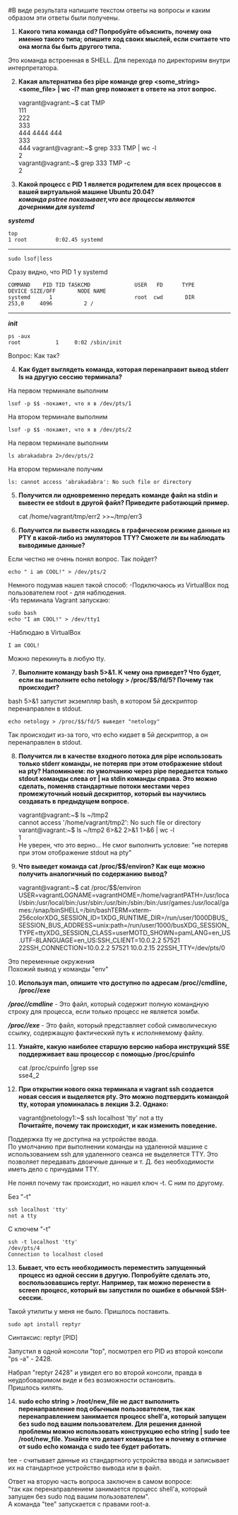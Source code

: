 #В виде результата напишите текстом ответы на вопросы и каким образом эти ответы были получены. 

1. **Какого типа команда cd? Попробуйте объяснить, почему она именно такого типа; опишите ход своих мыслей, если считаете что она могла бы быть другого типа.**  

 Это команда встроенная в SHELL. Для перехода по директориям внутри интерпретатора.

2. **Какая альтернатива без pipe команде grep <some_string> <some_file> | wc -l? man grep поможет в ответе на этот вопрос.**     
   
   
    vagrant@vagrant:~$ cat TMP  
    111  
    222  
    333  
    444 4444 444  
    333  
    444
    vagrant@vagrant:~$ grep 333 TMP | wc -l   
    2  
    vagrant@vagrant:~$ grep 333 TMP -c  
    2  

3. **Какой процесс с PID 1 является родителем для всех процессов в вашей виртуальной машине Ubuntu 20.04?**  
***команда pstree показывает,что все процессы являются дочерними для systemd***
  

***systemd***  

    top  
    1 root         0:02.45 systemd
----------------------------------
	sudo lsof|less
Сразу видно, что PID 1 у systemd  

	COMMAND    PID TID TASKCMD              USER   FD      TYPE             DEVICE SIZE/OFF       NODE NAME
	systemd      1                          root  cwd       DIR              253,0     4096          2 /
--------------------------------
***init***  

	ps -aux
	root           1     0:02 /sbin/init

Вопрос: Как так?  

4. **Как будет выглядеть команда, которая перенаправит вывод stderr ls на другую сессию терминала?**  

На первом терминале выполним  

    lsof -p $$ -покажет, что я в /dev/pts/1
На втором терминале выполним  

	lsof -p $$ -покажет, что я в /dev/pts/2
На первом терминале выполним  

	ls abrakadabra 2>/dev/pts/2
На втором терминале получим  

	ls: cannot access 'abrakadabra': No such file or directory  

5. **Получится ли одновременно передать команде файл на stdin и вывести ее stdout в другой файл? Приведите работающий пример.**  
  

    cat /home/vagrant/tmp/err2 >>~/tmp/err3  

6. **Получится ли вывести находясь в графическом режиме данные из PTY в какой-либо из эмуляторов TTY? Сможете ли вы наблюдать выводимые данные?**  
  
Если честно не очень понял вопрос. Так пойдет?  

	echo " i am COOL!" > /dev/pts/2  

Немного подумав нашел такой способ:
-Подключаюсь из VirtualBox под пользователем root - для наблюдения.  
-Из терминала Vagrant запускаю: 

	sudo bash
	echo "I am COOL!" > /dev/tty1  

-Наблюдаю в VirtualBox  

	I am COOL!  
Можно перекинуть в любую tty.  

7. **Выполните команду bash 5>&1. К чему она приведет? Что будет, если вы выполните echo netology > /proc/$$/fd/5? Почему так происходит?**  

bash 5>&1 запустит экземпляр bash, в котором 5й дескриптор перенаправлен в stdout.  

    echo netology > /proc/$$/fd/5 выведет "netology"  

Так происходит из-за того, что echo кидает в 5й дескриптор, а он перенаправлен в stdout.  
  
8. **Получится ли в качестве входного потока для pipe использовать только stderr команды, не потеряв при этом отображение stdout на pty? Напоминаем: по умолчанию через pipe передается только stdout команды слева от | на stdin команды справа. Это можно сделать, поменяв стандартные потоки местами через промежуточный новый дескриптор, который вы научились создавать в предыдущем вопросе.**  
  

    vagrant@vagrant:~$ ls ~/tmp2  
    cannot access '/home/vagrant/tmp2': No such file or directory  
    varant@vagrant:~$ ls ~/tmp2 6>&2 2>&1 1>&6 | wc -l  
    1  
Не уверен, что это верно... Не смог выполнить условие: "не потеряв при этом отображение stdout на pty"  

9. **Что выведет команда cat /proc/$$/environ? Как еще можно получить аналогичный по содержанию вывод?**  
  
  
    vagrant@vagrant:~$ cat /proc/$$/environ  
    USER=vagrantLOGNAME=vagrantHOME=/home/vagrantPATH=/usr/local/sbin:/usr/local/bin:/usr/sbin:/usr/bin:/sbin:/bin:/usr/games:/usr/local/games:/snap/binSHELL=/bin/bashTERM=xterm-256colorXDG_SESSION_ID=1XDG_RUNTIME_DIR=/run/user/1000DBUS_SESSION_BUS_ADDRESS=unix:path=/run/user/1000/busXDG_SESSION_TYPE=ttyXDG_SESSION_CLASS=userMOTD_SHOWN=pamLANG=en_US.UTF-8LANGUAGE=en_US:SSH_CLIENT=10.0.2.2 57521 22SSH_CONNECTION=10.0.2.2 57521 10.0.2.15 22SSH_TTY=/dev/pts/0  

Это переменные окружения  
Похожий вывод у команды "env"  
  
10. **Используя man, опишите что доступно по адресам /proc/<PID>/cmdline, /proc/<PID>/exe**  
  
***/proc/<PID>/cmdline*** - Это файл, который содержит полную командную строку для процесса, если только процесс не является зомби.  

***/proc/<PID>/exe*** - Это файл, который представляет собой символическую ссылку, содержащую фактический путь к исполняемому файлу.  
  
11. **Узнайте, какую наиболее старшую версию набора инструкций SSE поддерживает ваш процессор с помощью /proc/cpuinfo**  
  

    cat /proc/cpuinfo |grep sse  
    sse4_2  
   
12. **При открытии нового окна терминала и vagrant ssh создается новая сессия и выделяется pty. Это можно подтвердить командой tty, которая упоминалась в лекции 3.2. Однако:**  
  

    vagrant@netology1:~$ ssh localhost 'tty'
    not a tty  
**Почитайте, почему так происходит, и как изменить поведение.**  
  
Поддержка tty не доступна на устройстве ввода.  
По умолчанию при выполнении команды на удаленной машине с использованием ssh для удаленного сеанса не выделяется TTY. Это позволяет передавать двоичные данные и т. Д. без необходимости иметь дело с причудами TTY.  

Не понял почему так происходит, но нашел ключ -t. С ним по другому.  

Без "-t"  
  
    ssh localhost 'tty'
	not a tty  

С ключем "-t"  
  
    ssh -t localhost 'tty'
	/dev/pts/4
	Connection to localhost closed  
  
13. **Бывает, что есть необходимость переместить запущенный процесс из одной сессии в другую. Попробуйте сделать это, воспользовавшись reptyr. Например, так можно перенести в screen процесс, который вы запустили по ошибке в обычной SSH-сессии.**  
  
Такой утилиты у меня не было. Пришлось поставить.  

	sudo apt install reptyr  

Синтаксис: reptyr [PID]

Запустил в одной консоли "top", посмотрел его PID из второй консоли  
"ps -a" - 2428.  

Набрал "reptyr 2428" и увидел его во второй консоли, правда в неудобоваримом виде и без возможности остановить.  
Пришлось килять.  
  
14. **sudo echo string > /root/new_file не даст выполнить перенаправление под обычным пользователем, так как перенаправлением занимается процесс shell'а, который запущен без sudo под вашим пользователем. Для решения данной проблемы можно использовать конструкцию echo string | sudo tee /root/new_file. Узнайте что делает команда tee и почему в отличие от sudo echo команда с sudo tee будет работать.**  
   
tee - считывает данные из стандартного устройства ввода и записывает их на стандартное устройство вывода или в файл.  

Ответ на вторую часть вопроса заключен в самом вопросе:  
"так как перенаправлением занимается процесс shell'а, который запущен без sudo под вашим пользователем".  
А команда "tee" запускается с правами root-а.




